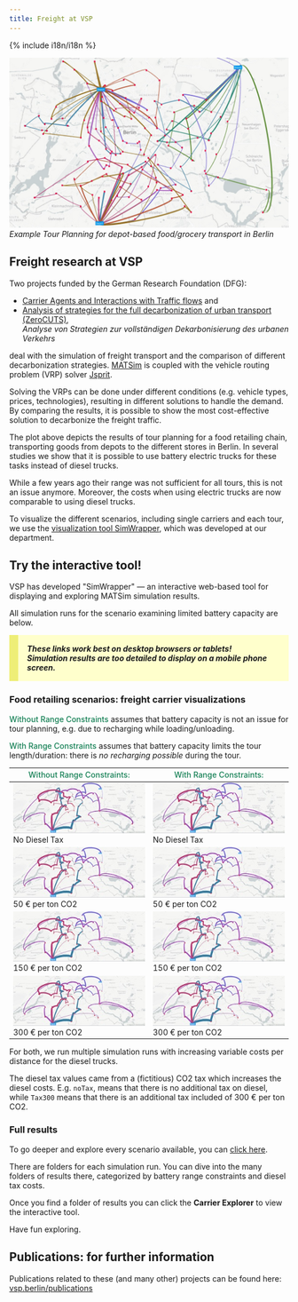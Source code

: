 ```yaml
---
title: Freight at VSP
---
```


{% include i18n/i18n %}

<div class="invert-images" markdown=1>

![Example Tour Planning for food/grocery transport in Berlin](/assets/images/berlin-freight-depots.jpg)
_Example Tour Planning for depot-based food/grocery transport in Berlin_

## Freight research at VSP

Two projects funded by the German Research Foundation (DFG):
- [Carrier Agents and Interactions with Traffic flows](https://www.tu.berlin/vsp/forschung/projekte/freight-ii) and
- [Analysis of strategies for the full decarbonization of urban transport (ZeroCUTS)](https://www.tu.berlin/vsp/forschung/projekte/zerocuts), <br/>*Analyse von Strategien zur vollständigen Dekarbonisierung des urbanen Verkehrs*

 deal with the simulation of freight transport and the comparison of different decarbonization strategies. [MATSim](https://matsim.org) is coupled with the vehicle routing problem (VRP) solver [Jsprit](https://jsprit.github.io/).

Solving the VRPs can be done under different conditions (e.g. vehicle types, prices, technologies), resulting in different solutions to handle the demand.
By comparing the results, it is possible to show the most cost-effective solution to decarbonize the freight traffic.

The plot above depicts the results of tour planning for a food retailing chain, transporting goods from depots to the different stores in Berlin.
In several studies we show that it is possible to use battery electric trucks for these tasks instead of diesel trucks.

While a few years ago their range was not sufficient for all tours, this is not an issue anymore. Moreover, the costs when using electric trucks are now comparable to using diesel trucks.

To visualize the different scenarios, including single carriers and each tour, we use the [visualization tool SimWrapper](https://vsp.berlin/simwrapper), which was developed at our department.


## Try the interactive tool!

VSP has developed "SimWrapper" — an interactive web-based tool for displaying and exploring MATSim simulation results.

All simulation runs for the scenario examining limited battery capacity are below.

<p style="padding: 1rem; background-color: #ffc; border-left: 1rem solid #ee7;">
<b><i>These links work best on desktop browsers or tablets!<br/>Simulation results are too detailed to display on a mobile phone screen.</i></b>
</p>

### Food retailing scenarios: freight carrier visualizations

<span style="color: #158055; font-weight: 500;">Without Range Constraints</span> assumes that battery capacity is not an issue for tour planning, e.g. due to recharging while loading/unloading.

<span style="color: #158055; font-weight: 500;">With Range Constraints</span>  assumes that battery capacity limits the tour length/duration: there is _no recharging possible_ during the tour.

| <span style="color: #158055; font-weight: 500;">Without Range Constraints:</span> | <span style="color: #158055; font-weight: 500;">With Range Constraints:</span> |
|---|---|
| [![No Diesel CO2 Tax](/assets/images/freight-thumbnail.jpg)](https://vsp.berlin/simwrapper/public/de/berlin/projects/freight/foodRetailing_wo_rangeConstraint/71_ICEVBEV_NwCE_BVWP_10000it_DCoff_noTax/viz-carriers.yaml)<br/>No Diesel Tax | [![No Diesel CO2 Tax](/assets/images/freight-thumbnail.jpg)](https://vsp.berlin/simwrapper/public/de/berlin/projects/freight/foodRetailing_with_rangeConstraint/21_ICEVBEV_NwCE_BVWP_10000it_DC_noTax/viz-carriers.yaml)<br/>No Diesel Tax |
| [![50 € per ton CO2](/assets/images/freight-thumbnail.jpg)](https://vsp.berlin/simwrapper/public/de/berlin/projects/freight/foodRetailing_wo_rangeConstraint/73_ICEVBEV_NwCE_BVWP_10000it_DCoff_Tax50/viz-carriers.yaml)<br/>50 € per ton CO2 | [![50 € per ton CO2](/assets/images/freight-thumbnail.jpg)](https://vsp.berlin/simwrapper/public/de/berlin/projects/freight/foodRetailing_with_rangeConstraint/23_ICEVBEV_NwCE_BVWP_10000it_DC_Tax50/viz-carriers.yaml)<br/>50 € per ton CO2 |
|[![150 € per ton CO2](/assets/images/freight-thumbnail.jpg)](https://vsp.berlin/simwrapper/public/de/berlin/projects/freight/foodRetailing_wo_rangeConstraint/75_ICEVBEV_NwCE_BVWP_10000it_DCoff_Tax150/viz-carriers.yaml)<br/>150 € per ton CO2 | [![50 € per ton CO2](/assets/images/freight-thumbnail.jpg)](https://vsp.berlin/simwrapper/public/de/berlin/projects/freight/foodRetailing_with_rangeConstraint/25_ICEVBEV_NwCE_BVWP_10000it_DC_Tax150/viz-carriers.yaml)<br/>150 € per ton CO2 |
| [![300 € per ton CO2](/assets/images/freight-thumbnail.jpg)](https://vsp.berlin/simwrapper/public/de/berlin/projects/freight/foodRetailing_wo_rangeConstraint/78_ICEVBEV_NwCE_BVWP_10000it_DCoff_Tax300/viz-carriers.yaml)<br/>300 € per ton CO2 | [![300 € per ton CO2](/assets/images/freight-thumbnail.jpg)](https://vsp.berlin/simwrapper/public/de/berlin/projects/freight/foodRetailing_with_rangeConstraint/28_ICEVBEV_NwCE_BVWP_10000it_DC_Tax300/viz-carriers.yaml)<br/>300 € per ton CO2 |

</div>

For both, we run multiple simulation runs with increasing variable costs per distance for the diesel trucks.

The diesel tax values came from a (fictitious) CO2 tax which increases the diesel costs. E.g. `noTax`, means that there is no additional tax on diesel, while `Tax300` means that there is an additional tax included of 300 € per ton CO2.

### Full results

To go deeper and explore every scenario available, you can [click here](https://vsp.berlin/simwrapper/public/de/berlin/projects/freight/).

There are folders for each simulation run. You can dive into the many folders of results there, categorized by battery range constraints and diesel tax costs.

Once you find a folder of results you can click the **Carrier Explorer** to view the interactive tool.

Have fun exploring.

## Publications: for further information

Publications related to these (and many other) projects can be found here: [vsp.berlin/publications](https://vsp.berlin/publications/?tags=dfg-carbon-free-traffic,dfg-freight)
